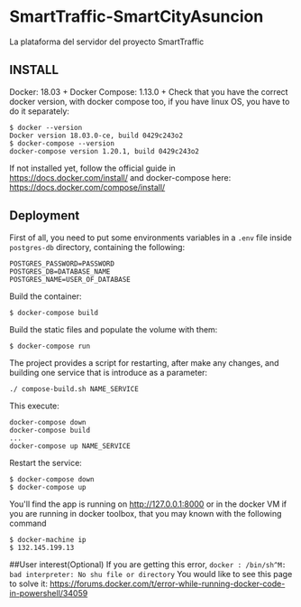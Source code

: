 # SmartTraffic-SmartCityAsuncion
La plataforma del servidor del proyecto SmartTraffic

## INSTALL

Docker: 18.03 +
Docker Compose: 1.13.0 +
Check that you have the correct docker version, with docker compose too,
if you have linux OS, you have to do it separately:
```
$ docker --version
Docker version 18.03.0-ce, build 0429c243o2
$ docker-compose --version
docker-compose version 1.20.1, build 0429c243o2
```

If not installed yet, follow the official guide in https://docs.docker.com/install/ and docker-compose here: https://docs.docker.com/compose/install/

## Deployment
First of all, you need to put some environments variables in a `.env` file inside `postgres-db` directory, containing the following:
```
POSTGRES_PASSWORD=PASSWORD
POSTGRES_DB=DATABASE_NAME
POSTGRES_NAME=USER_OF_DATABASE
``` 

Build the container:
```
$ docker-compose build
```

Build the static files and populate the volume with them:
```
$ docker-compose run
```
The project provides a script for restarting, after make any changes, and building one service that is introduce as a parameter:
```
./ compose-build.sh NAME_SERVICE
```
This execute:
```
docker-compose down
docker-compose build
...
docker-compose up NAME_SERVICE
```

Restart the service:
```
$ docker-compose down
$ docker-compose up 
```

You'll find the app is running on http://127.0.0.1:8000
or in the docker VM if you are running in docker toolbox, that you may known with the following command
```
$ docker-machine ip
$ 132.145.199.13
```

##User interest(Optional)
If you are getting this error, `docker : /bin/sh^M: bad interpreter: No shu file or directory`
You would like to see this page to solve it: https://forums.docker.com/t/error-while-running-docker-code-in-powershell/34059